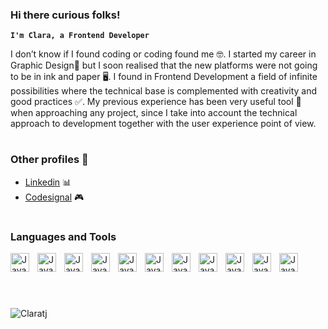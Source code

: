 ### Hi there curious folks! 

**`I'm Clara, a Frontend Developer`**

I don’t know if I found coding or coding found
me 🤓. I started my career in Graphic Design🎨 but I
soon realised that the new platforms were not
going to be in ink and paper 🖥️. I found in Frontend
Development a field of infinite possibilities where
the technical base is complemented with creativity
and good practices ✅.
My previous experience has been very useful tool 🔧
when approaching any project, since I take into
account the technical approach to development
together with the user experience point of view.



#

### Other profiles 🧐

- [Linkedin](https://www.linkedin.com/in/claratoloba/) 📊
- [Codesignal](https://app.codesignal.com/profile/clara_tj) 🎮
      

#

### Languages and Tools
<div>
<img align="left" alt="Java" width="30px" style="padding-right:10px;" src="https://cdn.jsdelivr.net/gh/devicons/devicon/icons/javascript/javascript-original.svg" />
<img align="left" alt="Java" width="30px" style="padding-right:10px;" src="https://cdn.jsdelivr.net/gh/devicons/devicon/icons/typescript/typescript-original.svg" />
<img align="left" alt="Java" width="30px" style="padding-right:10px;" src="https://cdn.jsdelivr.net/gh/devicons/devicon/icons/react/react-original-wordmark.svg" />
<img align="left" alt="Java" width="30px" style="padding-right:10px;" src="https://cdn.jsdelivr.net/gh/devicons/devicon/icons/vuejs/vuejs-original-wordmark.svg" />
<img align="left" alt="Java" width="30px" style="padding-right:10px;" src="https://cdn.jsdelivr.net/gh/devicons/devicon/icons/nuxtjs/nuxtjs-original.svg" />
<img align="left" alt="Java" width="30px" style="padding-right:10px;" src="https://cdn.jsdelivr.net/gh/devicons/devicon/icons/jest/jest-plain.svg" />
<img align="left" alt="Java" width="30px" style="padding-right:10px;" src="https://cdn.jsdelivr.net/gh/devicons/devicon/icons/html5/html5-original.svg" />
<img align="left" alt="Java" width="30px" style="padding-right:10px;" src="https://cdn.jsdelivr.net/gh/devicons/devicon/icons/css3/css3-original.svg" />
<img align="left" alt="Java" width="30px" style="padding-right:10px;" src="https://cdn.jsdelivr.net/gh/devicons/devicon/icons/tailwindcss/tailwindcss-plain.svg" />
<img align="left" alt="Java" width="30px" style="padding-right:10px;" src="https://cdn.jsdelivr.net/gh/devicons/devicon/icons/sass/sass-original.svg" />
<img align="left" alt="Java" width="30px" style="padding-right:10px;" src="https://cdn.jsdelivr.net/gh/devicons/devicon/icons/git/git-original.svg" /> </div>
&nbsp;
&nbsp;
   
#

</br>
<p><img align="center" src="https://github-readme-stats.vercel.app/api/top-langs?username=Claratj&show_icons=true&locale=en&layout=compact" alt="Claratj" /></p>
